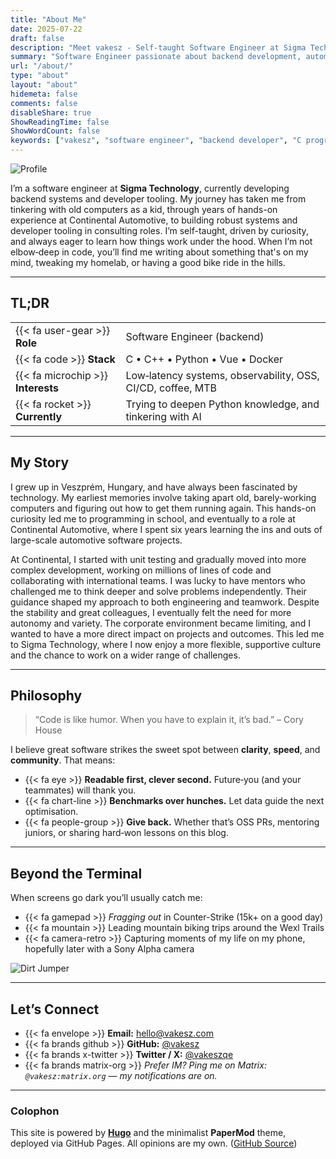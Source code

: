 ```yaml
---
title: "About Me"
date: 2025-07-22
draft: false
description: "Meet vakesz - Self-taught Software Engineer at Sigma Technology specializing in C & Python development, automotive software, and backend systems."
summary: "Software Engineer passionate about backend development, automotive systems, and continuous learning. Currently at Sigma Technology, formerly at Continental Automotive."
url: "/about/"
type: "about"
layout: "about"
hidemeta: false
comments: false
disableShare: true
ShowReadingTime: false
ShowWordCount: false
keywords: ["vakesz", "software engineer", "backend developer", "C programming", "Python developer", "automotive software", "Sigma Technology", "Continental Automotive", "self-taught developer", "Hungary"]
---
```


![Profile](/img/profile.webp#center)

I’m a software engineer at **Sigma Technology**, currently developing backend systems and developer tooling. My journey has taken me from tinkering with old computers as a kid, through years of hands-on experience at Continental Automotive, to building robust systems and developer tooling in consulting roles. I’m self-taught, driven by curiosity, and always eager to learn how things work under the hood. When I’m not elbow‑deep in code, you’ll find me writing about something that's on my mind, tweaking my homelab, or having a good bike ride in the hills.

---

## TL;DR

|               |                                                                                         |
| ------------- | --------------------------------------------------------------------------------------- |
| {{< fa user-gear >}} **Role**      | Software Engineer (backend)                                        |
| {{< fa code >}} **Stack**          | C • C++ • Python • Vue • Docker                                    |
| {{< fa microchip >}} **Interests** | Low‑latency systems, observability, OSS, CI/CD, coffee, MTB        |
| {{< fa rocket >}} **Currently**    | Trying to deepen Python knowledge, and tinkering with AI           |

---

## My Story

I grew up in Veszprém, Hungary, and have always been fascinated by technology. My earliest memories involve taking apart old, barely-working computers and figuring out how to get them running again. This hands-on curiosity led me to programming in school, and eventually to a role at Continental Automotive, where I spent six years learning the ins and outs of large-scale automotive software projects.

At Continental, I started with unit testing and gradually moved into more complex development, working on millions of lines of code and collaborating with international teams. I was lucky to have mentors who challenged me to think deeper and solve problems independently. Their guidance shaped my approach to both engineering and teamwork. Despite the stability and great colleagues, I eventually felt the need for more autonomy and variety. The corporate environment became limiting, and I wanted to have a more direct impact on projects and outcomes. This led me to Sigma Technology, where I now enjoy a more flexible, supportive culture and the chance to work on a wider range of challenges.

---

## Philosophy

> “Code is like humor. When you have to explain it, it’s bad.” – Cory House

I believe great software strikes the sweet spot between **clarity**, **speed**, and **community**. That means:

- {{< fa eye >}} **Readable first, clever second.** Future‑you (and your teammates) will thank you.
- {{< fa chart-line >}} **Benchmarks over hunches.** Let data guide the next optimisation.
- {{< fa people-group >}} **Give back.** Whether that’s OSS PRs, mentoring juniors, or sharing hard‑won lessons on this blog.

---

## Beyond the Terminal

When screens go dark you’ll usually catch me:

- {{< fa gamepad >}} *Fragging out* in Counter-Strike (15k+ on a good day)
- {{< fa mountain >}} Leading mountain biking trips around the Wexl Trails
- {{< fa camera-retro >}} Capturing moments of my life on my phone, hopefully later with a Sony Alpha camera

![Dirt Jumper](/img/dj.webp#center)

---

## Let’s Connect

- {{< fa envelope >}} **Email:** [hello@vakesz.com](mailto:hello@vakesz.com)
- {{< fa brands github >}} **GitHub:** [@vakesz](https://github.com/vakesz)
- {{< fa brands x-twitter >}} **Twitter / X:** [@vakeszqe](https://twitter.com/vakeszqe)
- {{< fa brands matrix-org >}} *Prefer IM? Ping me on Matrix: `@vakesz:matrix.org` — my notifications are on.*

---

### Colophon

This site is powered by **[Hugo](https://gohugo.io/)** and the minimalist **PaperMod** theme, deployed via GitHub Pages. All opinions are my own. ([GitHub Source](https://github.com/vakesz/vakesz))
